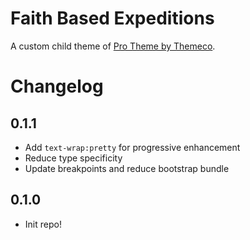 # Faith Based Expeditions

A custom child theme of [Pro Theme by Themeco](https://theme.co/pro).

# Changelog

## 0.1.1

-   Add `text-wrap:pretty` for progressive enhancement
-   Reduce type specificity
-   Update breakpoints and reduce bootstrap bundle

## 0.1.0

-   Init repo!
